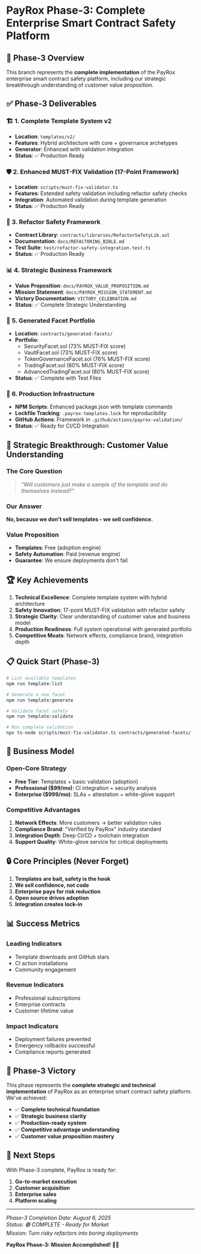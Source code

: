 # PayRox Phase-3: Complete Enterprise Smart Contract Safety Platform

## 🎯 Phase-3 Overview

This branch represents the **complete implementation** of the PayRox enterprise smart contract safety platform, including our strategic breakthrough understanding of customer value proposition.

## ✅ Phase-3 Deliverables

### 🏗️ **1. Complete Template System v2**
- **Location**: `templates/v2/`
- **Features**: Hybrid architecture with core + governance archetypes
- **Generator**: Enhanced with validation integration
- **Status**: ✅ Production Ready

### 🛡️ **2. Enhanced MUST-FIX Validation (17-Point Framework)**
- **Location**: `scripts/must-fix-validator.ts`
- **Features**: Extended safety validation including refactor safety checks
- **Integration**: Automated validation during template generation
- **Status**: ✅ Production Ready

### 🔄 **3. Refactor Safety Framework**
- **Contract Library**: `contracts/libraries/RefactorSafetyLib.sol`
- **Documentation**: `docs/REFACTORING_BIBLE.md`
- **Test Suite**: `test/refactor-safety-integration.test.ts`
- **Status**: ✅ Production Ready

### 📊 **4. Strategic Business Framework**
- **Value Proposition**: `docs/PAYROX_VALUE_PROPOSITION.md`
- **Mission Statement**: `docs/PAYROX_MISSION_STATEMENT.md`
- **Victory Documentation**: `VICTORY_CELEBRATION.md`
- **Status**: ✅ Complete Strategic Understanding

### 🧪 **5. Generated Facet Portfolio**
- **Location**: `contracts/generated-facets/`
- **Portfolio**: 
  - SecurityFacet.sol (73% MUST-FIX score)
  - VaultFacet.sol (73% MUST-FIX score)
  - TokenGovernanceFacet.sol (76% MUST-FIX score)
  - TradingFacet.sol (80% MUST-FIX score)
  - AdvancedTradingFacet.sol (80% MUST-FIX score)
- **Status**: ✅ Complete with Test Files

### 🚀 **6. Production Infrastructure**
- **NPM Scripts**: Enhanced package.json with template commands
- **Lockfile Tracking**: `.payrox-templates.lock` for reproducibility
- **GitHub Actions**: Framework in `.github/actions/payrox-validation/`
- **Status**: ✅ Ready for CI/CD Integration

## 🎯 **Strategic Breakthrough: Customer Value Understanding**

### The Core Question
> *"Will customers just make a sample of the template and do themselves instead?"*

### Our Answer
**No, because we don't sell templates - we sell confidence.**

### Value Proposition
- **Templates**: Free (adoption engine)
- **Safety Automation**: Paid (revenue engine)
- **Guarantee**: We ensure deployments don't fail

## 🏆 **Key Achievements**

1. **Technical Excellence**: Complete template system with hybrid architecture
2. **Safety Innovation**: 17-point MUST-FIX validation with refactor safety
3. **Strategic Clarity**: Clear understanding of customer value and business model
4. **Production Readiness**: Full system operational with generated portfolio
5. **Competitive Moats**: Network effects, compliance brand, integration depth

## 📋 **Quick Start (Phase-3)**

```bash
# List available templates
npm run template:list

# Generate a new facet
npm run template:generate

# Validate facet safety
npm run template:validate

# Run complete validation
npx ts-node scripts/must-fix-validator.ts contracts/generated-facets/
```

## 🎯 **Business Model**

### Open-Core Strategy
- **Free Tier**: Templates + basic validation (adoption)
- **Professional ($99/mo)**: CI integration + security analysis
- **Enterprise ($999/mo)**: SLAs + attestation + white-glove support

### Competitive Advantages
1. **Network Effects**: More customers → better validation rules
2. **Compliance Brand**: "Verified by PayRox" industry standard
3. **Integration Depth**: Deep CI/CD + toolchain integration
4. **Support Quality**: White-glove service for critical deployments

## 🔒 **Core Principles (Never Forget)**

1. **Templates are bait, safety is the hook**
2. **We sell confidence, not code**
3. **Enterprise pays for risk reduction**
4. **Open source drives adoption**
5. **Integration creates lock-in**

## 📊 **Success Metrics**

### Leading Indicators
- Template downloads and GitHub stars
- CI action installations
- Community engagement

### Revenue Indicators
- Professional subscriptions
- Enterprise contracts
- Customer lifetime value

### Impact Indicators
- Deployment failures prevented
- Emergency rollbacks successful
- Compliance reports generated

## 🎉 **Phase-3 Victory**

This phase represents the **complete strategic and technical implementation** of PayRox as an enterprise smart contract safety platform. We've achieved:

- ✅ **Complete technical foundation**
- ✅ **Strategic business clarity**
- ✅ **Production-ready system**
- ✅ **Competitive advantage understanding**
- ✅ **Customer value proposition mastery**

## 🚀 **Next Steps**

With Phase-3 complete, PayRox is ready for:
1. **Go-to-market execution**
2. **Customer acquisition**
3. **Enterprise sales**
4. **Platform scaling**

---

*Phase-3 Completion Date: August 6, 2025*  
*Status: 🟢 COMPLETE - Ready for Market*  
*Mission: Turn risky refactors into boring deployments*

**PayRox Phase-3: Mission Accomplished!** 🎯✨
